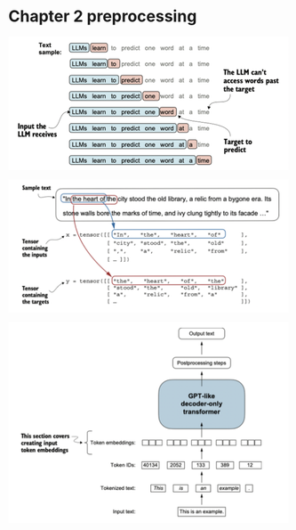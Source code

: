 # Chapter 2 preprocessing

![data_loader_1](../../img_resources/ch02_dataloader.png)

![data_loader_tensor](../../img_resources/ch02_dataloader_tensor.png)

![token_embeddings](../../img_resources/ch_02_token_embeddings.png)